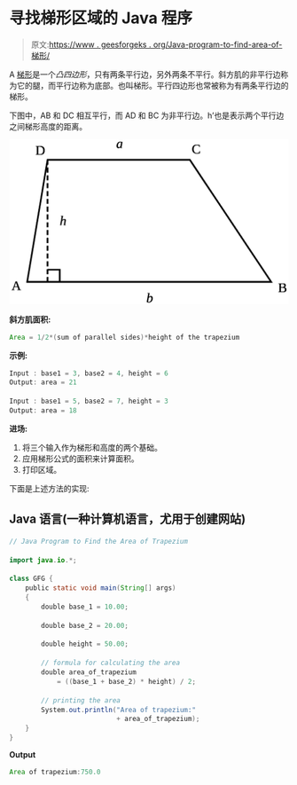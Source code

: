 # 寻找梯形区域的 Java 程序

> 原文:[https://www . geesforgeks . org/Java-program-to-find-area-of-梯形/](https://www.geeksforgeeks.org/java-program-to-find-the-area-of-trapezium/)

A [梯形](https://en.wikipedia.org/wiki/Trapezium)是一个*凸四边形*，只有两条平行边，另外两条不平行。斜方肌的非平行边称为它的腿，而平行边称为底部。也叫梯形。平行四边形也常被称为有两条平行边的梯形。

下图中，AB 和 DC 相互平行，而 AD 和 BC 为非平行边。h’也是表示两个平行边之间梯形高度的距离。

![](img/269589f2bf8a66913c630944c469bcdf.png)

**斜方肌面积:**

```java
Area = 1/2*(sum of parallel sides)*height of the trapezium
```

**示例:**

```java
Input : base1 = 3, base2 = 4, height = 6
Output: area = 21

Input : base1 = 5, base2 = 7, height = 3 
Output: area = 18
```

**进场:**

1.  将三个输入作为梯形和高度的两个基础。
2.  应用梯形公式的面积来计算面积。
3.  打印区域。

下面是上述方法的实现:

## Java 语言(一种计算机语言，尤用于创建网站)

```java
// Java Program to Find the Area of Trapezium

import java.io.*;

class GFG {
    public static void main(String[] args)
    {
        double base_1 = 10.00;

        double base_2 = 20.00;

        double height = 50.00;

        // formula for calculating the area
        double area_of_trapezium
            = ((base_1 + base_2) * height) / 2;

        // printing the area
        System.out.println("Area of trapezium:"
                           + area_of_trapezium);
    }
}
```

**Output**

```java
Area of trapezium:750.0
```